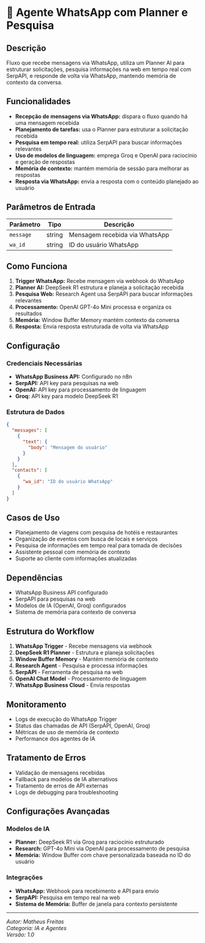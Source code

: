 # 🤖 Agente WhatsApp com Planner e Pesquisa

## Descrição

Fluxo que recebe mensagens via WhatsApp, utiliza um Planner AI para estruturar solicitações, pesquisa informações na web em tempo real com SerpAPI, e responde de volta via WhatsApp, mantendo memória de contexto da conversa.

## Funcionalidades

- **Recepção de mensagens via WhatsApp:** dispara o fluxo quando há uma mensagem recebida
- **Planejamento de tarefas:** usa o Planner para estruturar a solicitação recebida
- **Pesquisa em tempo real:** utiliza SerpAPI para buscar informações relevantes
- **Uso de modelos de linguagem:** emprega Groq e OpenAI para raciocínio e geração de respostas
- **Memória de contexto:** mantém memória de sessão para melhorar as respostas
- **Resposta via WhatsApp:** envia a resposta com o conteúdo planejado ao usuário

## Parâmetros de Entrada

| Parâmetro | Tipo   | Descrição                      |
| --------- | ------ | ------------------------------ |
| `message` | string | Mensagem recebida via WhatsApp |
| `wa_id`   | string | ID do usuário WhatsApp         |

## Como Funciona

1. **Trigger WhatsApp:** Recebe mensagem via webhook do WhatsApp
2. **Planner AI:** DeepSeek R1 estrutura e planeja a solicitação recebida
3. **Pesquisa Web:** Research Agent usa SerpAPI para buscar informações relevantes
4. **Processamento:** OpenAI GPT-4o Mini processa e organiza os resultados
5. **Memória:** Window Buffer Memory mantém contexto da conversa
6. **Resposta:** Envia resposta estruturada de volta via WhatsApp

## Configuração

### Credenciais Necessárias

- **WhatsApp Business API:** Configurado no n8n
- **SerpAPI:** API key para pesquisas na web
- **OpenAI:** API key para processamento de linguagem
- **Groq:** API key para modelo DeepSeek R1

### Estrutura de Dados

```json
{
  "messages": [
    {
      "text": {
        "body": "Mensagem do usuário"
      }
    }
  ],
  "contacts": [
    {
      "wa_id": "ID do usuário WhatsApp"
    }
  ]
}
```

## Casos de Uso

- Planejamento de viagens com pesquisa de hotéis e restaurantes
- Organização de eventos com busca de locais e serviços
- Pesquisa de informações em tempo real para tomada de decisões
- Assistente pessoal com memória de contexto
- Suporte ao cliente com informações atualizadas

## Dependências

- WhatsApp Business API configurado
- SerpAPI para pesquisas na web
- Modelos de IA (OpenAI, Groq) configurados
- Sistema de memória para contexto de conversa

## Estrutura do Workflow

1. **WhatsApp Trigger** - Recebe mensagens via webhook
2. **DeepSeek R1 Planner** - Estrutura e planeja solicitações
3. **Window Buffer Memory** - Mantém memória de contexto
4. **Research Agent** - Pesquisa e processa informações
5. **SerpAPI** - Ferramenta de pesquisa na web
6. **OpenAI Chat Model** - Processamento de linguagem
7. **WhatsApp Business Cloud** - Envia respostas

## Monitoramento

- Logs de execução do WhatsApp Trigger
- Status das chamadas de API (SerpAPI, OpenAI, Groq)
- Métricas de uso de memória de contexto
- Performance dos agentes de IA

## Tratamento de Erros

- Validação de mensagens recebidas
- Fallback para modelos de IA alternativos
- Tratamento de erros de API externas
- Logs de debugging para troubleshooting

## Configurações Avançadas

### Modelos de IA

- **Planner:** DeepSeek R1 via Groq para raciocínio estruturado
- **Research:** GPT-4o Mini via OpenAI para processamento de pesquisa
- **Memória:** Window Buffer com chave personalizada baseada no ID do usuário

### Integrações

- **WhatsApp:** Webhook para recebimento e API para envio
- **SerpAPI:** Pesquisa em tempo real na web
- **Sistema de Memória:** Buffer de janela para contexto persistente

---

_Autor: Matheus Freitas_  
_Categoria: IA e Agentes_  
_Versão: 1.0_
